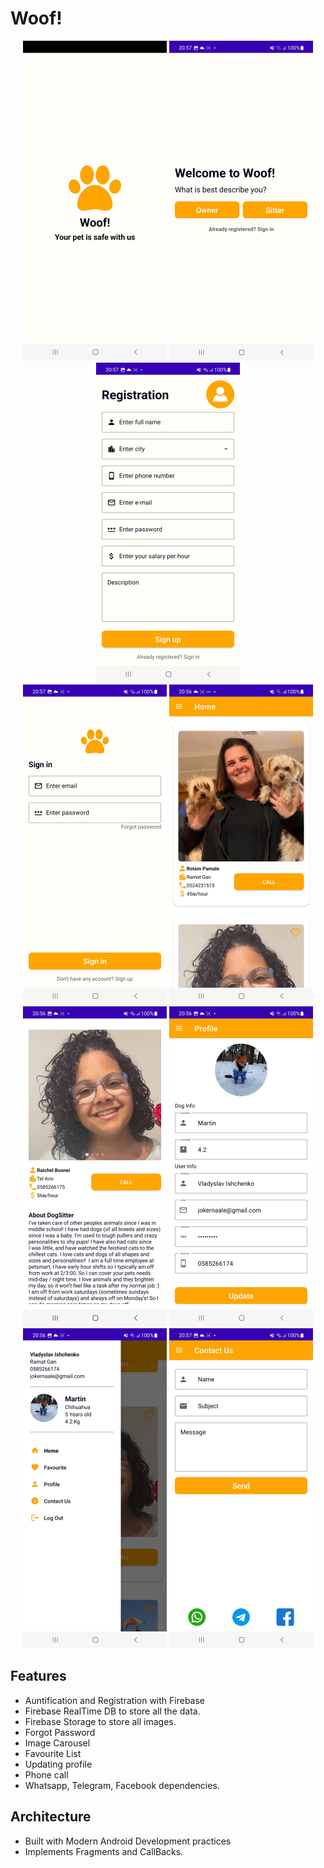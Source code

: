 # Woof! 
<div align="center">
  <img src="https://github.com/vlady98ish/DogSitterProject/blob/master/Screenshot/Screenshot_20230221-205858.jpg" width="230px" />  
   <img src="https://github.com/vlady98ish/DogSitterProject/blob/master/Screenshot/Screenshot_20230221-205722.jpg" width="230px" />
  <img src="https://github.com/vlady98ish/DogSitterProject/blob/master/Screenshot/Screenshot_20230221-205730.jpg" width="230px" /> <br>
  <img src="https://github.com/vlady98ish/DogSitterProject/blob/master/Screenshot/Screenshot_20230221-205713.jpg" width="230px" />
  <img src="https://github.com/vlady98ish/DogSitterProject/blob/master/Screenshot/Screenshot_20230221-205616.jpg" width="230px" />
  <img src="https://github.com/vlady98ish/DogSitterProject/blob/master/Screenshot/Screenshot_20230221-205636.jpg" width="230px" />
  <img src="https://github.com/vlady98ish/DogSitterProject/blob/master/Screenshot/Screenshot_20230221-205654.jpg" width="230px" />  
  <img src="https://github.com/vlady98ish/DogSitterProject/blob/master/Screenshot/Screenshot_20230221-205644.jpg" width="230px" />  
  <img src="https://github.com/vlady98ish/DogSitterProject/blob/master/Screenshot/Screenshot_20230221-205705.jpg" width="230px" />
  
</div>


## Features
* Auntification and Registration with Firebase
* Firebase RealTime DB to store all the data.
* Firebase Storage to store all images.
* Forgot Password
* Image Carousel
* Favourite List
* Updating profile
* Phone call
* Whatsapp, Telegram, Facebook dependencies.


## Architecture
* Built with Modern Android Development practices
* Implements Fragments and CallBacks.

